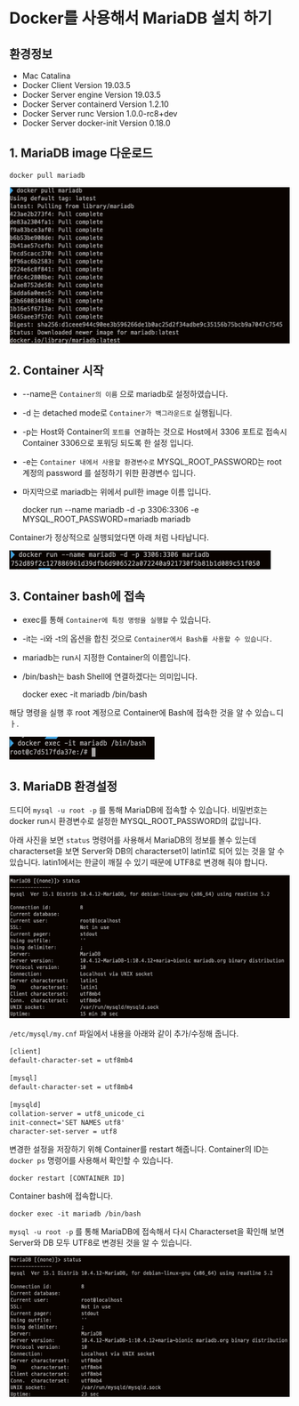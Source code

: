 # Docker를 사용해서 MariaDB 설치 하기

## 환경정보

- Mac Catalina
- Docker Client Version 19.03.5
- Docker Server engine Version 19.03.5
- Docker Server containerd Version 1.2.10
- Docker Server runc Version 1.0.0-rc8+dev
- Docker Server docker-init Version 0.18.0

## 1. MariaDB image 다운로드

    docker pull mariadb

![1.png](./image/1.png)

## 2. Container 시작

- --name은 `Container의 이름` 으로 mariadb로 설정하였습니다.
- -d 는 detached mode로 `Container가 백그라운드로` 실행됩니다.
- -p는 Host와 Container의 `포트를 연결`하는 것으로 Host에서  3306 포트로 접속시 Container 3306으로 포워딩 되도록 한 설정 입니다.
- -e는 `Container 내에서 사용할 환경변수로` MYSQL_ROOT_PASSWORD는 root 계정의 password 를 설정하기 위한 환경변수 입니다.
- 마지막으로 mariadb는 위에서 pull한 image 이름 입니다.

    docker run --name mariadb -d -p 3306:3306 -e MYSQL_ROOT_PASSWORD=mariadb mariadb

Container가 정상적으로 실행되었다면 아래 처럼 나타납니다.

![2.png](./image/2.png)

## 3. Container bash에 접속

- exec를 통해 `Container에 특정 명령을 실행할` 수 있습니다.
- -it는 -i와 -t의 옵션을 합친 것으로 `Container에서 Bash를 사용할 수 있습니다.`
- mariadb는 run시 지정한 Container의 이름입니다.
- /bin/bash는 bash Shell에 연결하겠다는 의미입니다.

    docker exec -it mariadb /bin/bash

해당 명령을 실행 후 root 계정으로 Container에 Bash에 접속한 것을 알 수 있습ㄴ디ㅏ.

![3.png](./image/3.png)

## 3. MariaDB 환경설정

드디어 `mysql -u root -p` 를 통해 MariaDB에 접속할 수 있습니다. 비밀번호는 docker run시 환경변수로 설정한 MYSQL_ROOT_PASSWORD의 값입니다.

아래 사진을 보면 `status` 명령어를 사용해서 MariaDB의 정보를 볼수 있는데 characterset을 보면 Server와 DB의 characterset이 latin1로 되어 있는 것을 알 수 있습니다. latin1에서는 한글이 깨질 수 있기 때문에 UTF8로 변경해 줘야 합니다.

![4.png](./image/4.png)

`/etc/mysql/my.cnf` 파일에서 내용을 아래와 같이 추가/수정해 줍니다.

    [client]
    default-character-set = utf8mb4
    
    [mysql]
    default-character-set = utf8mb4
    
    [mysqld]
    collation-server = utf8_unicode_ci
    init-connect='SET NAMES utf8'
    character-set-server = utf8

변경한 설정을 저장하기 위해 Container를 restart 해줍니다. Container의 ID는 `docker ps` 명령어를 사용해서 확인할 수 있습니다.

    docker restart [CONTAINER ID]

Container bash에 접속합니다.

```
docker exec -it mariadb /bin/bash
```

`mysql -u root -p` 를 통해 MariaDB에 접속해서 다시 Characterset을 확인해 보면 Server와 DB 모두 UTF8로 변경된 것을 알 수 있습니다.

![5](./image/5.png)